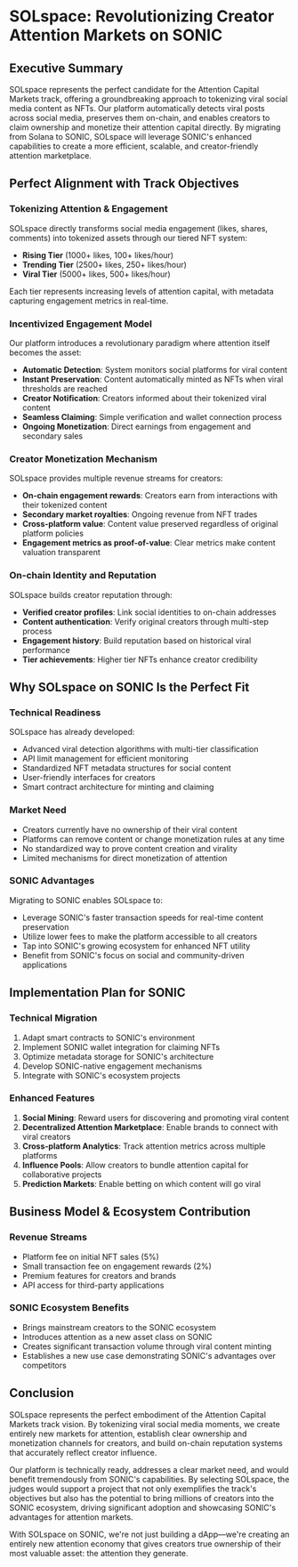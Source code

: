 # SOLspace: Revolutionizing Creator Attention Markets on SONIC

## Executive Summary

SOLspace represents the perfect candidate for the Attention Capital Markets track, offering a groundbreaking approach to tokenizing viral social media content as NFTs. Our platform automatically detects viral posts across social media, preserves them on-chain, and enables creators to claim ownership and monetize their attention capital directly. By migrating from Solana to SONIC, SOLspace will leverage SONIC's enhanced capabilities to create a more efficient, scalable, and creator-friendly attention marketplace.

## Perfect Alignment with Track Objectives

### Tokenizing Attention & Engagement
SOLspace directly transforms social media engagement (likes, shares, comments) into tokenized assets through our tiered NFT system:
- **Rising Tier** (1000+ likes, 100+ likes/hour)
- **Trending Tier** (2500+ likes, 250+ likes/hour)
- **Viral Tier** (5000+ likes, 500+ likes/hour)

Each tier represents increasing levels of attention capital, with metadata capturing engagement metrics in real-time.

### Incentivized Engagement Model
Our platform introduces a revolutionary paradigm where attention itself becomes the asset:
- **Automatic Detection**: System monitors social platforms for viral content
- **Instant Preservation**: Content automatically minted as NFTs when viral thresholds are reached
- **Creator Notification**: Creators informed about their tokenized viral content
- **Seamless Claiming**: Simple verification and wallet connection process
- **Ongoing Monetization**: Direct earnings from engagement and secondary sales

### Creator Monetization Mechanism
SOLspace provides multiple revenue streams for creators:
- **On-chain engagement rewards**: Creators earn from interactions with their tokenized content
- **Secondary market royalties**: Ongoing revenue from NFT trades
- **Cross-platform value**: Content value preserved regardless of original platform policies
- **Engagement metrics as proof-of-value**: Clear metrics make content valuation transparent

### On-chain Identity and Reputation
SOLspace builds creator reputation through:
- **Verified creator profiles**: Link social identities to on-chain addresses
- **Content authentication**: Verify original creators through multi-step process
- **Engagement history**: Build reputation based on historical viral performance
- **Tier achievements**: Higher tier NFTs enhance creator credibility

## Why SOLspace on SONIC Is the Perfect Fit

### Technical Readiness
SOLspace has already developed:
- Advanced viral detection algorithms with multi-tier classification
- API limit management for efficient monitoring
- Standardized NFT metadata structures for social content
- User-friendly interfaces for creators
- Smart contract architecture for minting and claiming

### Market Need
- Creators currently have no ownership of their viral content
- Platforms can remove content or change monetization rules at any time
- No standardized way to prove content creation and virality
- Limited mechanisms for direct monetization of attention

### SONIC Advantages
Migrating to SONIC enables SOLspace to:
- Leverage SONIC's faster transaction speeds for real-time content preservation
- Utilize lower fees to make the platform accessible to all creators
- Tap into SONIC's growing ecosystem for enhanced NFT utility
- Benefit from SONIC's focus on social and community-driven applications

## Implementation Plan for SONIC

### Technical Migration
1. Adapt smart contracts to SONIC's environment
2. Implement SONIC wallet integration for claiming NFTs
3. Optimize metadata storage for SONIC's architecture
4. Develop SONIC-native engagement mechanisms
5. Integrate with SONIC's ecosystem projects

### Enhanced Features
1. **Social Mining**: Reward users for discovering and promoting viral content
2. **Decentralized Attention Marketplace**: Enable brands to connect with viral creators
3. **Cross-platform Analytics**: Track attention metrics across multiple platforms
4. **Influence Pools**: Allow creators to bundle attention capital for collaborative projects
5. **Prediction Markets**: Enable betting on which content will go viral

## Business Model & Ecosystem Contribution

### Revenue Streams
- Platform fee on initial NFT sales (5%)
- Small transaction fee on engagement rewards (2%)
- Premium features for creators and brands
- API access for third-party applications

### SONIC Ecosystem Benefits
- Brings mainstream creators to the SONIC ecosystem
- Introduces attention as a new asset class on SONIC
- Creates significant transaction volume through viral content minting
- Establishes a new use case demonstrating SONIC's advantages over competitors

## Conclusion

SOLspace represents the perfect embodiment of the Attention Capital Markets track vision. By tokenizing viral social media moments, we create entirely new markets for attention, establish clear ownership and monetization channels for creators, and build on-chain reputation systems that accurately reflect creator influence.

Our platform is technically ready, addresses a clear market need, and would benefit tremendously from SONIC's capabilities. By selecting SOLspace, the judges would support a project that not only exemplifies the track's objectives but also has the potential to bring millions of creators into the SONIC ecosystem, driving significant adoption and showcasing SONIC's advantages for attention markets.

With SOLspace on SONIC, we're not just building a dApp—we're creating an entirely new attention economy that gives creators true ownership of their most valuable asset: the attention they generate.
